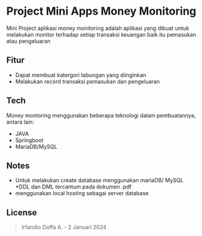 # Project Mini Apps Money Monitoring

Mini Project aplikasi money monitoring adalah aplikasi yang dibuat untuk melakukan monitor terhadap setiap transaksi keuangan baik itu pemasukan atau pengeluaran

## Fitur

- Dapat membuat katergori tabungan yang diinginkan
- Melakukan record transaksi pemasukan dan pengeluaran

## Tech

Money montoring menggunakan beberapa teknologi dalam pembuatannya, antara lain:

- JAVA
- Springboot
- MariaDB/MySQL

## Notes

- Untuk melakukan create database menggunakan mariaDB/ MySQL *DDL dan DML tercantum pada dokumen .pdf
- menggunakan local hosting sebagai server database

## License

> Irfandio Daffa A. - 2 Januari 2024

